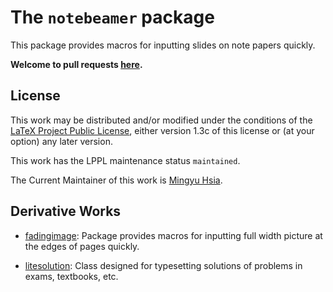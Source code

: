 # The `notebeamer` package

This package provides macros for inputting slides on note papers quickly.

**Welcome to pull requests [here](https://github.com/xiamyphys/notebeamer/pulls).**

## License

This work may be distributed and/or modified under the conditions of the [LaTeX Project Public License](http://www.latex-project.org/lppl.txt), either version 1.3c of this license or (at your option) any later version.

This work has the LPPL maintenance status `maintained`.

The Current Maintainer of this work is [Mingyu Hsia](https://www.ctan.org/author/xia-my).

## Derivative Works

- [fadingimage](https://ctan.org/pkg/fadingimage): Package provides macros for inputting full width picture at the edges of pages quickly.

- [litesolution](https://ctan.org/pkg/litesolution): Class designed for typesetting solutions of problems in exams, textbooks, etc.
